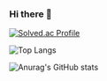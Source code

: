 ### Hi there 👋

[![Solved.ac Profile](http://mazassumnida.wtf/api/generate_badge?boj=jyp1102)](https://solved.ac/profile/jyp1102)

![Top Langs](http://github-readme-stats.vercel.app/api/top-langs/?username=jny0&layout=compact&theme=light)

![Anurag's GitHub stats](https://github-readme-stats.vercel.app/api?username=jny0&theme=vue&show_icons=true)


<!--
**jny0/jny0** is a ✨ _special_ ✨ repository because its `README.md` (this file) appears on your GitHub profile.

Here are some ideas to get you started:

- 🔭 I’m currently working on ...
- 🌱 I’m currently learning ...
- 👯 I’m looking to collaborate on ...
- 🤔 I’m looking for help with ...
- 💬 Ask me about ...
- 📫 How to reach me: ...
- 😄 Pronouns: ...
- ⚡ Fun fact: ...
-->
